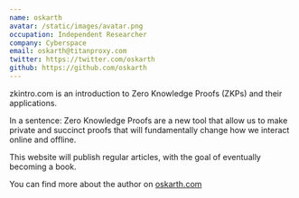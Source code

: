 ```yaml
---
name: oskarth
avatar: /static/images/avatar.png
occupation: Independent Researcher
company: Cyberspace
email: oskarth@titanproxy.com
twitter: https://twitter.com/oskarth
github: https://github.com/oskarth
---
```


zkintro.com is an introduction to Zero Knowledge Proofs (ZKPs) and their applications.

In a sentence: Zero Knowledge Proofs are a new tool that allow us to make private and succinct proofs that will fundamentally change how we interact online and offline.

This website will publish regular articles, with the goal of eventually becoming a book.

You can find more about the author on [oskarth.com](https://oskarth.com)
